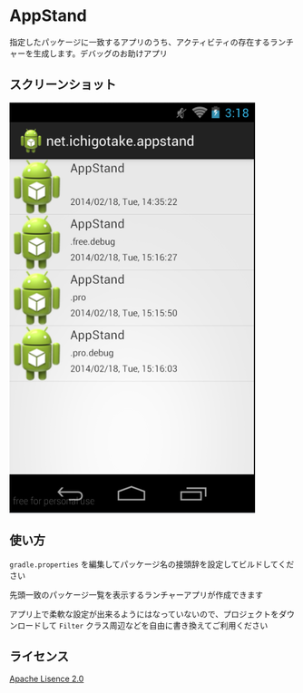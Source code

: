 # AppStand

指定したパッケージに一致するアプリのうち、アクティビティの存在するランチャーを生成します。デバッグのお助けアプリ

## スクリーンショット

![screen shot](screenshot.png)

## 使い方

`gradle.properties` を編集してパッケージ名の接頭辞を設定してビルドしてください

先頭一致のパッケージ一覧を表示するランチャーアプリが作成できます

アプリ上で柔軟な設定が出来るようにはなっていないので、プロジェクトをダウンロードして `Filter` クラス周辺などを自由に書き換えてご利用ください

## ライセンス

[Apache Lisence 2.0](http://www.apache.org/licenses/LICENSE-2.0)

